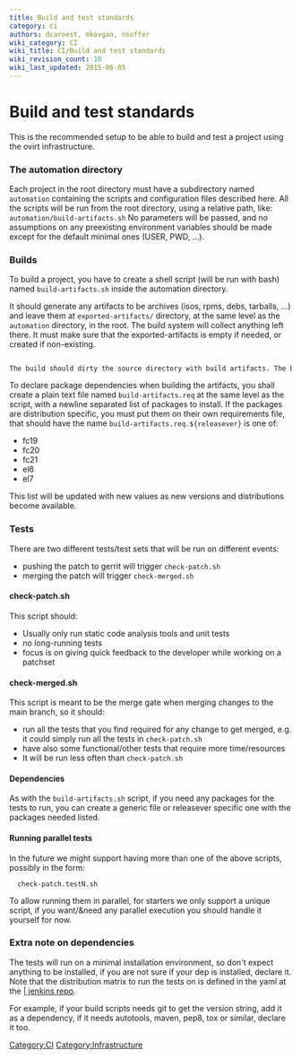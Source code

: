 ```yaml
---
title: Build and test standards
category: ci
authors: dcaroest, mkovgan, nsoffer
wiki_category: CI
wiki_title: CI/Build and test standards
wiki_revision_count: 10
wiki_last_updated: 2015-06-05
---
```


# Build and test standards

This is the recommended setup to be able to build and test a project using the ovirt infrastructure.

### The automation directory

Each project in the root directory must have a subdirectory named `automation` containing the scripts and configuration files described here. All the scripts will be run from the root directory, using a relative path, like: `automation/build-artifacts.sh` No parameters will be passed, and no assumptions on any preexisting environment variables should be made except for the default minimal ones (USER, PWD, ...).

### Builds

To build a project, you have to create a shell script (will be run with bash) named `build-artifacts.sh` inside the automation directory.

It should generate any artifacts to be archives (isos, rpms, debs, tarballs, ...) and leave them at `exported-artifacts/` directory, at the same level as the `automation` directory, in the root. The build system will collect anything left there. It must make sure that the exported-artifacts is empty if needed, or created if non-existing.

      The build should dirty the source directory with build artifacts. The build system should create a directory for each build out of the source directory, and pass this directory to the build scripts in an environment variable or parameter to the script.

To declare package dependencies when building the artifacts, you shall create a plain text file named `build-artifacts.req` at the same level as the script, with a newline separated list of packages to install. If the packages are distribution specific, you must put them on their own requirements file, that should have the name `build-artifacts.req.${releasever}` is one of:

*   fc19
*   fc20
*   fc21
*   el6
*   el7

This list will be updated with new values as new versions and distributions become available.

### Tests

There are two different tests/test sets that will be run on different events:

*   pushing the patch to gerrit will trigger `check-patch.sh`
*   merging the patch will trigger `check-merged.sh`

#### check-patch.sh

This script should:

*   Usually only run static code analysis tools and unit tests
*   no long-running tests
*   focus is on giving quick feedback to the developer while working on a patchset

#### check-merged.sh

This script is meant to be the merge gate when merging changes to the main branch, so it should:

*   run all the tests that you find required for any change to get merged, e.g. it could simply run all the tests in `check-patch.sh`
*   have also some functional/other tests that require more time/resources
*   It will be run less often than `check-patch.sh`

#### Dependencies

As with the `build-artifacts.sh` script, if you need any packages for the tests to run, you can create a generic file or releasever specific one with the packages needed listed.

#### Running parallel tests

In the future we might support having more than one of the above scripts, possibly in the form:

      check-patch.testN.sh

To allow running them in parallel, for starters we only support a unique script, if you want/&need any parallel execution you should handle it yourself for now.

### Extra note on dependencies

The tests will run on a minimal installation environment, so don't expect anything to be installed, if you are not sure if your dep is installed, declare it. Note that the distribution matrix to run the tests on is defined in the yaml at the [| jenkins repo](http://gerrit.ovirt.org/#/admin/projects/jenkins).

For example, if your build scripts needs git to get the version string, add it as a dependency, if it needs autotools, maven, pep8, tox or similar, declare it too.

<Category:CI> <Category:Infrastructure>
